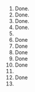 001. Done.
002. Done.
003. Done.
004. Done.
005. 
006. Done
007. Done
008. Done
009. Done
010. Done
011.
012. Done
013. 
